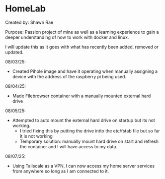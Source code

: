 # HomeLab
Created by: Shawn Rae

Purpose: Passion project of mine as well as a learning experience to gain a deeper understanding of how to work with docker and linux.

I will update this as it goes with what has recently been added, removed or updated.

08/03/25:
- Created Pihole image and have it operating when manually assigning a device with the address of the raspberry pi being used.

08/04/25:
- Made Filebrowser container with a manually mounted external hard drive

08/05/25:
- Attempted to auto mount the external hard drive on startup but its not working.
  - I tried fixing this by putting the drive intto the etc/fstab file but so far it is not working
  - Temporary solution: manually mount hard drive on start and refresh the container and I will have access to my data.

08/07/25:
- Using Tailscale as a VPN, I can now access my home server services from anywhere so long as I am connected to it.